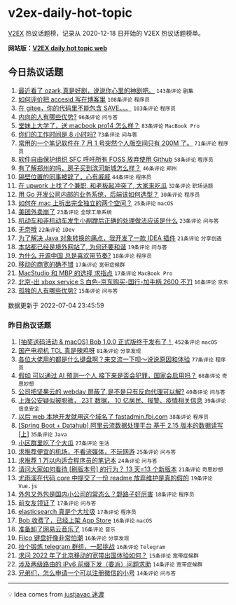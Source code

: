 # v2ex-daily-hot-topic

[V2EX](https://www.v2ex.com/) 热议话题榜，记录从 2020-12-18 日开始的 V2EX 热议话题榜单。

**网站版：[V2EX daily hot topic web](https://boojack.github.io/v2ex-daily-hot-topic-web/)**

## 今日热议话题

<!-- TODAY BEGIN -->

1. [最近看了 ozark,真是好剧，说说你心里的神剧吧。](https://www.v2ex.com/t/863859) `143条评论` `剧集`
1. [如何评价把 accesid 写在博客里](https://www.v2ex.com/t/863864) `108条评论` `程序员`
1. [在 gitee，你的代码里不能包含 SAVE。。。](https://www.v2ex.com/t/864017) `103条评论` `程序员`
1. [内向的人有哪些优势?](https://www.v2ex.com/t/863912) `96条评论` `问与答`
1. [堂妹上大学了，送 macbook pro14 怎么样？](https://www.v2ex.com/t/863981) `83条评论` `MacBook Pro`
1. [你们的工作时间是 8 小时吗?](https://www.v2ex.com/t/863950) `73条评论` `问与答`
1. [常用的一个笔记软件在 7 月 1 号突然个人版空间只有 200M 了。](https://www.v2ex.com/t/863869) `71条评论` `程序员`
1. [软件自由保护组织 SFC 呼吁所有 FOSS 放弃使用 Github](https://www.v2ex.com/t/863865) `58条评论` `程序员`
1. [有了解郑州的吗，房子买到滨河新城怎么样？](https://www.v2ex.com/t/863876) `46条评论` `郑州`
1. [隔壁位置的同事被辞了，心有戚戚](https://www.v2ex.com/t/864043) `44条评论` `程序员`
1. [在 upwork 上找了个兼职, 和老板起冲突了, 大家来吃瓜](https://www.v2ex.com/t/864029) `32条评论` `职场话题`
1. [用 Go 开发公司内部的业务系统，后端该如何选型？](https://www.v2ex.com/t/864023) `30条评论` `程序员`
1. [如何在 mac 上拆出完全独立的两个空间？](https://www.v2ex.com/t/863958) `25条评论` `macOS`
1. [美团外卖崩了](https://www.v2ex.com/t/864019) `23条评论` `全球工单系统`
1. [机动车和非机动车发生小剐蹭后正确的处理做法应该是什么](https://www.v2ex.com/t/863879) `23条评论` `问与答`
1. [无奈哦](https://www.v2ex.com/t/863929) `22条评论` `iDev`
1. [为了解决 Java 对象转换的痛点，我开发了一款 IDEA 插件](https://www.v2ex.com/t/863945) `21条评论` `分享创造`
1. [本站都已经是境外网站了, 为何还要和谐](https://www.v2ex.com/t/864050) `19条评论` `问与答`
1. [为什么 开源中国 总是喜欢带节奏?](https://www.v2ex.com/t/863921) `18条评论` `程序员`
1. [移动的商宽的确不错](https://www.v2ex.com/t/864055) `17条评论` `宽带症候群`
1. [MacStudio 和 MBP 的选择 求指点](https://www.v2ex.com/t/864045) `17条评论` `MacBook Pro`
1. [北京-出 xbox service S 白色-京东购买-国行-加手柄 2600 不刀](https://www.v2ex.com/t/863883) `16条评论` `京东`
1. [孤独的人有哪些优势?](https://www.v2ex.com/t/864032) `15条评论` `问与答`

数据更新于 2022-07-04 23:45:59

<!-- TODAY END -->

### 昨日热议话题

<!-- YESTERDAY BEGIN -->

1. [[抽奖送码活动 & macOS] Bob 1.0.0 正式版终于发布了！](https://www.v2ex.com/t/863800) `452条评论` `macOS`
1. [国产电视机 TCL 真是辣鸡呀](https://www.v2ex.com/t/863737) `81条评论` `分享发现`
1. [各位大佬用的都是什么键盘啊？来交流一下呗～说说原因和体验](https://www.v2ex.com/t/863798) `77条评论` `程序员`
1. [假如 可以通过 AI 预测一个人 接下来是否会犯罪，国家会启用吗？](https://www.v2ex.com/t/863801) `68条评论` `奇思妙想`
1. [公司把坚果云的 webdav 屏蔽了,是不是只有反向代理可以解?](https://www.v2ex.com/t/863722) `40条评论` `问与答`
1. [上海公安疑似被脱裤， 23T 数据， 10 亿居民、报警、疫情相关信息](https://www.v2ex.com/t/863785) `39条评论` `信息安全`
1. [以后 web 本地开发就用这个域名了 fastadmin.fbi.com](https://www.v2ex.com/t/863767) `38条评论` `程序员`
1. [[Spring Boot + Datahub] 阿里云流数据处理平台 基于 2.15 版本的数据读写 [上]](https://www.v2ex.com/t/863778) `35条评论` `Java`
1. [小区群里吃了个大瓜](https://www.v2ex.com/t/863724) `27条评论` `生活`
1. [求推荐便宜的机场，不看流媒体，不玩网游](https://www.v2ex.com/t/863726) `25条评论` `问与答`
1. [求推荐 1 万以内适合程序员的笔记本](https://www.v2ex.com/t/863820) `24条评论` `问与答`
1. [请问大家如何看待 [刷版本号] 的行为？ 13 天=13 个新版本](https://www.v2ex.com/t/863770) `21条评论` `奇思妙想`
1. [尤雨溪在代码 core 中提交了一份 readme 放弃维护是真的假的](https://www.v2ex.com/t/863844) `19条评论` `Vue.js`
1. [外包又外包是国内小公司的常态么？野路子好厉害](https://www.v2ex.com/t/863823) `18条评论` `程序员`
1. [前女友领证了](https://www.v2ex.com/t/863818) `17条评论` `问与答`
1. [elasticsearch 真是个大垃圾](https://www.v2ex.com/t/863836) `17条评论` `程序员`
1. [Bob 收费了，已经上架 App Store](https://www.v2ex.com/t/863819) `16条评论` `macOS`
1. [准备卸了网易云音乐了](https://www.v2ex.com/t/863769) `16条评论` `音乐`
1. [Filco 键盘好像非常怕潮](https://www.v2ex.com/t/863763) `16条评论` `分享发现`
1. [拉个锻炼 telegram 群组，一起挑战](https://www.v2ex.com/t/863734) `16条评论` `Telegram`
1. [求问 2022 年了北京移动的宽带出国体验如何？](https://www.v2ex.com/t/863720) `15条评论` `宽带症候群`
1. [涉及两级路由的 IPv6 前缀下发（委派）问题求助](https://www.v2ex.com/t/863738) `14条评论` `宽带症候群`
1. [兄弟们，怎么申请一个可以注册微信的小号](https://www.v2ex.com/t/863721) `14条评论` `问与答`

<!-- YESTERDAY END -->

---

💡 Idea comes from [justjavac 迷渡](https://github.com/justjavac/)
